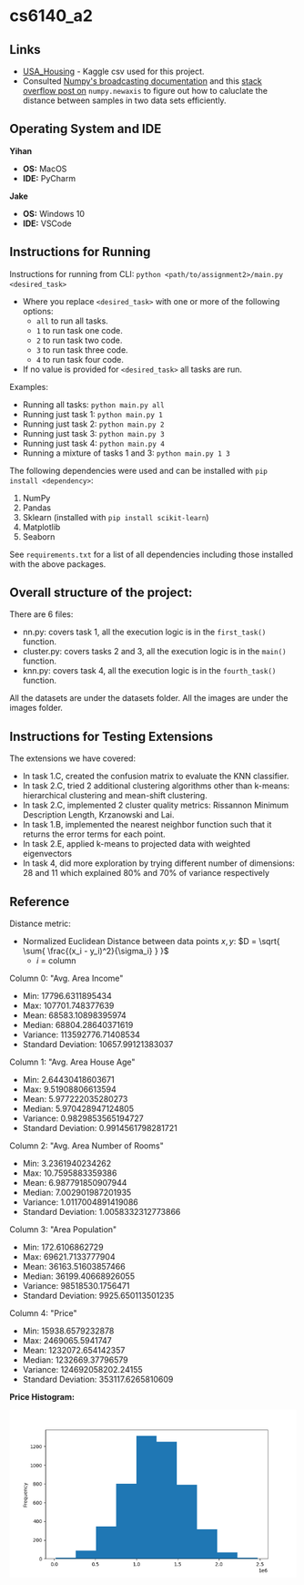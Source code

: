 # cs6140_a2

## Links

- <a href="https://www.kaggle.com/datasets/vedavyasv/usa-housing">USA_Housing</a> - Kaggle csv used for this project.
- Consulted <a href="https://numpy.org/doc/stable/user/basics.broadcasting.html">Numpy's broadcasting documentation</a> and
this <a href="https://stackoverflow.com/questions/29241056/how-do-i-use-np-newaxis">stack overflow post on</a> `numpy.newaxis`
to figure out how to caluclate the distance between samples in two data sets efficiently.

## Operating System and IDE

<b>Yihan</b>
- <b>OS:</b> MacOS
- <b>IDE:</b> PyCharm

<b>Jake</b>
- <b>OS:</b> Windows 10
- <b>IDE:</b> VSCode

## Instructions for Running

Instructions for running from CLI: `python <path/to/assignment2>/main.py <desired_task>`
- Where you replace `<desired_task>` with one or more of the following options:
    - `all` to run all tasks.
    - `1` to run task one code.
    - `2` to run task two code.
    - `3` to run task three code.
    - `4` to run task four code.
- If no value is provided for `<desired_task>` all tasks are run.

Examples:
- Running all tasks: `python main.py all`
- Running just task 1: `python main.py 1`
- Running just task 2: `python main.py 2`
- Running just task 3: `python main.py 3`
- Running just task 4: `python main.py 4`
- Running a mixture of tasks 1 and 3: `python main.py 1 3`

The following dependencies were used and can be installed with `pip install <dependency>`:
1) NumPy
2) Pandas
3) Sklearn (installed with `pip install scikit-learn`)
4) Matplotlib
5) Seaborn

See `requirements.txt` for a list of all dependencies including those installed with the above packages.

## Overall structure of the project:
There are 6 files:
- nn.py: covers task 1, all the execution logic is in the `first_task()` function.
- cluster.py: covers tasks 2 and 3, all the execution logic is in the `main()` function.
- knn.py: covers task 4, all the execution logic is in the `fourth_task()` function.

All the datasets are under the datasets folder.
All the images are under the images folder.

## Instructions for Testing Extensions

The extensions we have covered:
- In task 1.C, created the confusion matrix to evaluate the KNN classifier.
- In task 2.C, tried 2 additional clustering algorithms other than k-means: hierarchical clustering and mean-shift clustering.
- In task 2.C, implemented 2 cluster quality metrics: Rissannon Minimum Description Length, Krzanowski and Lai.
- In task 1.B, implemented the nearest neighbor function such that it returns the error terms for each point.
- In task 2.E, applied k-means to projected data with weighted eigenvectors
- In task 4, did more exploration by trying different number of dimensions: 28 and 11 which explained 80% and 70% of variance respectively


## Reference

Distance metric:
- Normalized Euclidean Distance between data points $x, y$: $D = \sqrt{ \sum{ \frac{(x_i - y_i)^2}{\sigma_i} } }$
    - $i$ = column

Column 0: "Avg. Area Income"
- Min: 17796.6311895434
- Max: 107701.748377639
- Mean: 68583.10898395974
- Median: 68804.28640371619
- Variance: 113592776.71408534
- Standard Deviation: 10657.99121383037

Column 1: "Avg. Area House Age"
- Min: 2.64430418603671
- Max: 9.51908806613594
- Mean: 5.977222035280273
- Median: 5.970428947124805
- Variance: 0.9829853565194727
- Standard Deviation: 0.9914561798281721

Column 2: "Avg. Area Number of Rooms"
- Min: 3.2361940234262
- Max: 10.7595883359386
- Mean: 6.987791850907944
- Median: 7.002901987201935
- Variance: 1.0117004891419086
- Standard Deviation: 1.0058332312773866

Column 3: "Area Population"
- Min: 172.6106862729
- Max: 69621.7133777904
- Mean: 36163.51603857466
- Median: 36199.40668926055
- Variance: 98518530.1756471
- Standard Deviation: 9925.650113501235

Column 4: "Price"
- Min: 15938.6579232878
- Max: 2469065.5941747
- Mean: 1232072.654142357
- Median: 1232669.37796579
- Variance: 124692058202.24155
- Standard Deviation: 353117.6265810609

<b>Price Histogram:</b>

![alt text](./images/price_hist.png)

